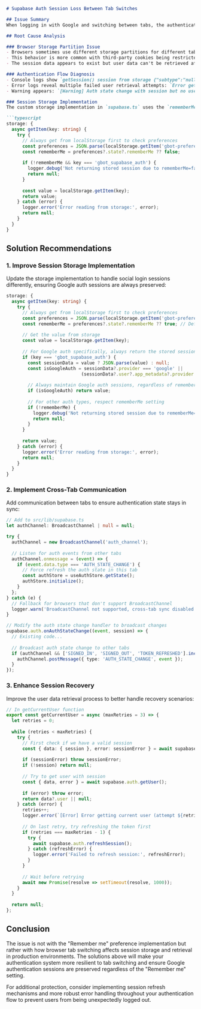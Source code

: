 
```markdown
# Supabase Auth Session Loss Between Tab Switches

## Issue Summary
When logging in with Google and switching between tabs, the authentication session is lost and the user is logged out upon returning to the application tab. This happens despite having the "Remember me" preference enabled.

## Root Cause Analysis

### Browser Storage Partition Issue
- Browsers sometimes use different storage partitions for different tabs, especially in production environments
- This behavior is more common with third-party cookies being restricted in modern browsers
- The session data appears to exist but user data can't be retrieved after tab switching

### Authentication Flow Diagnosis
- Console logs show `getSession() session from storage {"subtype":"null","type":"object","value":null"}`
- Error logs reveal multiple failed user retrieval attempts: `Error getting current user (attempt 1/3)`
- Warning appears: `[Warning] Auth state change with session but no user data`

### Session Storage Implementation
The custom storage implementation in `supabase.ts` uses the `rememberMe` preference from localStorage to determine whether to return stored session data:

```typescript
storage: {
  async getItem(key: string) {
    try {
      // Always get from localStorage first to check preferences
      const preferences = JSON.parse(localStorage.getItem('gbot-preferences') || '{}');
      const rememberMe = preferences?.state?.rememberMe ?? false;
      
      if (!rememberMe && key === 'gbot_supabase_auth') {
        logger.debug('Not returning stored session due to rememberMe=false');
        return null;
      }
      
      const value = localStorage.getItem(key);
      return value;
    } catch (error) {
      logger.error('Error reading from storage:', error);
      return null;
    }
  }
}
```

## Solution Recommendations

### 1. Improve Session Storage Implementation

Update the storage implementation to handle social login sessions differently, ensuring Google auth sessions are always preserved:

```typescript
storage: {
  async getItem(key: string) {
    try {
      // Always get from localStorage first to check preferences
      const preferences = JSON.parse(localStorage.getItem('gbot-preferences') || '{}');
      const rememberMe = preferences?.state?.rememberMe ?? true; // Default to true
      
      // Get the value from storage
      const value = localStorage.getItem(key);
      
      // For Google auth specifically, always return the stored session
      if (key === 'gbot_supabase_auth') {
        const sessionData = value ? JSON.parse(value) : null;
        const isGoogleAuth = sessionData?.provider === 'google' || 
                            (sessionData?.user?.app_metadata?.provider === 'google');
        
        // Always maintain Google auth sessions, regardless of rememberMe
        if (isGoogleAuth) return value;
        
        // For other auth types, respect rememberMe setting
        if (!rememberMe) {
          logger.debug('Not returning stored session due to rememberMe=false');
          return null;
        }
      }
      
      return value;
    } catch (error) {
      logger.error('Error reading from storage:', error);
      return null;
    }
  }
}
```

### 2. Implement Cross-Tab Communication

Add communication between tabs to ensure authentication state stays in sync:

```typescript
// Add to src/lib/supabase.ts
let authChannel: BroadcastChannel | null = null;

try {
  authChannel = new BroadcastChannel('auth_channel');
  
  // Listen for auth events from other tabs
  authChannel.onmessage = (event) => {
    if (event.data.type === 'AUTH_STATE_CHANGE') {
      // Force refresh the auth state in this tab
      const authStore = useAuthStore.getState();
      authStore.initialize();
    }
  };
} catch (e) {
  // Fallback for browsers that don't support BroadcastChannel
  logger.warn('BroadcastChannel not supported, cross-tab sync disabled');
}

// Modify the auth state change handler to broadcast changes
supabase.auth.onAuthStateChange((event, session) => {
  // Existing code...
  
  // Broadcast auth state change to other tabs
  if (authChannel && ['SIGNED_IN', 'SIGNED_OUT', 'TOKEN_REFRESHED'].includes(event)) {
    authChannel.postMessage({ type: 'AUTH_STATE_CHANGE', event });
  }
});
```

### 3. Enhance Session Recovery

Improve the user data retrieval process to better handle recovery scenarios:

```typescript
// In getCurrentUser function
export const getCurrentUser = async (maxRetries = 3) => {
  let retries = 0;
  
  while (retries < maxRetries) {
    try {
      // First check if we have a valid session
      const { data: { session }, error: sessionError } = await supabase.auth.getSession();
      
      if (sessionError) throw sessionError;
      if (!session) return null;
      
      // Try to get user with session
      const { data, error } = await supabase.auth.getUser();
      
      if (error) throw error;
      return data?.user || null;
    } catch (error) {
      retries++;
      logger.error(`[Error] Error getting current user (attempt ${retries}/${maxRetries}):`, error);
      
      // On last retry, try refreshing the token first
      if (retries === maxRetries - 1) {
        try {
          await supabase.auth.refreshSession();
        } catch (refreshError) {
          logger.error('Failed to refresh session:', refreshError);
        }
      }
      
      // Wait before retrying
      await new Promise(resolve => setTimeout(resolve, 1000));
    }
  }
  
  return null;
};
```

## Conclusion

The issue is not with the "Remember me" preference implementation but rather with how browser tab switching affects session storage and retrieval in production environments. The solutions above will make your authentication system more resilient to tab switching and ensure Google authentication sessions are preserved regardless of the "Remember me" setting.

For additional protection, consider implementing session refresh mechanisms and more robust error handling throughout your authentication flow to prevent users from being unexpectedly logged out.
```
